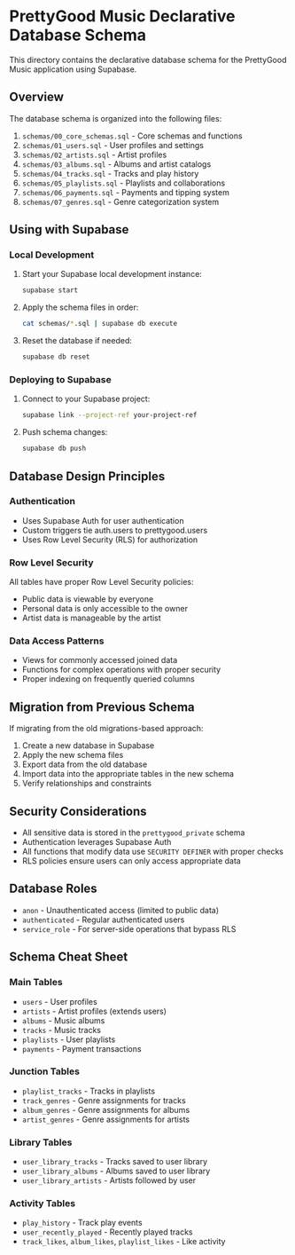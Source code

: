 # PrettyGood Music Declarative Database Schema

This directory contains the declarative database schema for the PrettyGood Music application using Supabase.

## Overview

The database schema is organized into the following files:

1. `schemas/00_core_schemas.sql` - Core schemas and functions
2. `schemas/01_users.sql` - User profiles and settings
3. `schemas/02_artists.sql` - Artist profiles 
4. `schemas/03_albums.sql` - Albums and artist catalogs
5. `schemas/04_tracks.sql` - Tracks and play history
6. `schemas/05_playlists.sql` - Playlists and collaborations
7. `schemas/06_payments.sql` - Payments and tipping system
8. `schemas/07_genres.sql` - Genre categorization system

## Using with Supabase

### Local Development

1. Start your Supabase local development instance:
   ```bash
   supabase start
   ```

2. Apply the schema files in order:
   ```bash
   cat schemas/*.sql | supabase db execute
   ```

3. Reset the database if needed:
   ```bash
   supabase db reset
   ```

### Deploying to Supabase

1. Connect to your Supabase project:
   ```bash
   supabase link --project-ref your-project-ref
   ```

2. Push schema changes:
   ```bash
   supabase db push
   ```

## Database Design Principles

### Authentication

- Uses Supabase Auth for user authentication
- Custom triggers tie auth.users to prettygood.users
- Uses Row Level Security (RLS) for authorization

### Row Level Security

All tables have proper Row Level Security policies:

- Public data is viewable by everyone
- Personal data is only accessible to the owner
- Artist data is manageable by the artist

### Data Access Patterns

- Views for commonly accessed joined data
- Functions for complex operations with proper security
- Proper indexing on frequently queried columns

## Migration from Previous Schema

If migrating from the old migrations-based approach:

1. Create a new database in Supabase
2. Apply the new schema files
3. Export data from the old database
4. Import data into the appropriate tables in the new schema
5. Verify relationships and constraints

## Security Considerations

- All sensitive data is stored in the `prettygood_private` schema
- Authentication leverages Supabase Auth
- All functions that modify data use `SECURITY DEFINER` with proper checks
- RLS policies ensure users can only access appropriate data

## Database Roles

- `anon` - Unauthenticated access (limited to public data)
- `authenticated` - Regular authenticated users
- `service_role` - For server-side operations that bypass RLS

## Schema Cheat Sheet

### Main Tables

- `users` - User profiles
- `artists` - Artist profiles (extends users)
- `albums` - Music albums
- `tracks` - Music tracks
- `playlists` - User playlists
- `payments` - Payment transactions

### Junction Tables

- `playlist_tracks` - Tracks in playlists
- `track_genres` - Genre assignments for tracks
- `album_genres` - Genre assignments for albums
- `artist_genres` - Genre assignments for artists

### Library Tables

- `user_library_tracks` - Tracks saved to user library
- `user_library_albums` - Albums saved to user library
- `user_library_artists` - Artists followed by user

### Activity Tables

- `play_history` - Track play events
- `user_recently_played` - Recently played tracks
- `track_likes`, `album_likes`, `playlist_likes` - Like activity
